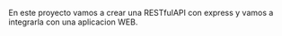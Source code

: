 En este proyecto vamos a crear una RESTfulAPI con express y vamos a integrarla con una aplicacion WEB.
